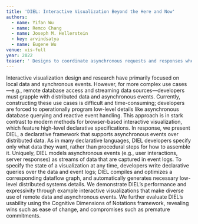 ```yaml
---
title: 'DIEL: Interactive Visualization Beyond the Here and Now'
authors:
  - name: Yifan Wu
  - name: Remco Chang
  - name: Joseph M. Hellerstein
  - key: arvindsatya
  - name: Eugene Wu
venue: vis-full
year: 2022
teaser: ' Designs to coordinate asynchronous requests and responses when querying over distributed data: (a) renders the most recent interaction request; (b) renders the most recent response received as well as any <em>pending interactions</em>; (c) renders snapshots of all interactions and their corresponding results.'
---
```

Interactive visualization design and research have primarily focused on local data and synchronous events. However, for more complex use cases—e.g., remote database access and streaming data sources—developers must grapple with distributed data and asynchronous events. Currently, constructing these use cases is difficult and time-consuming; developers are forced to operationally program low-level details like asynchronous database querying and reactive event handling. This approach is in stark contrast to modern methods for browser-based interactive visualization, which feature high-level declarative specifications. In response, we present DIEL, a declarative framework that supports asynchronous events over distributed data. As in many declarative languages, DIEL developers specify only what data they want, rather than procedural steps for how to assemble it. Uniquely, DIEL models asynchronous events (e.g., user interactions, server responses) as streams of data that are captured in event logs. To specify the state of a visualization at any time, developers write declarative queries over the data and event logs; DIEL compiles and optimizes a corresponding dataflow graph, and automatically generates necessary low-level distributed systems details. We demonstrate DIEL’s performance and expressivity through example interactive visualizations that make diverse use of remote data and asynchronous events. We further evaluate DIEL’s usability using the Cognitive Dimensions of Notations framework, revealing wins such as ease of change, and compromises such as premature commitments.